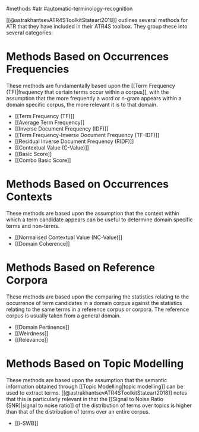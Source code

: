 #methods #atr #automatic-terminology-recognition 

[[@astrakhantsevATR4SToolkitStateart2018]] outlines several methods for ATR that they have included in their ATR4S toolbox. They group these into several categories:

# Methods Based on Occurrences Frequencies

These methods are fundamentally based upon the [[Term Frequency (TF)|frequency that certain terms occur within a corpus]], with the assumption that the more frequently a word or n-gram appears within a domain specific corpus, the more relevant it is to that domain.

- [[Term Frequency (TF)]]
- [[Average Term Frequency]]
- [[Inverse Document Frequency (IDF)]]
- [[Term Frequency-Inverse Document Frequency (TF-IDF)]]
- [[Residual Inverse Document Frequency (RIDF)]]
- [[Contextual Value (C-Value)]]
- [[Basic Score]]
- [[Combo Basic Score]]

# Methods Based on Occurrences Contexts

These methods are based upon the assumption that the context within which a term candidate appears can be useful to determine domain specific terms and non-terms.

- [[Normalised Contextual Value (NC-Value)]]
- [[Domain Coherence]]

# Methods Based on Reference Corpora

These methods are based upon the comparing the statistics relating to the occurrence of term candidates in a domain corpus against the statistics relating to the same terms in a reference corpus or corpora. The reference corpus is usually taken from a general domain.

- [[Domain Pertinence]]
- [[Weirdness]]
- [[Relevance]]

# Methods Based on Topic Modelling

These methods are based upon the assumption that the semantic information obtained through [[Topic Modelling|topic modelling]] can be used to extract terms. [[@astrakhantsevATR4SToolkitStateart2018]] notes that this is particularly relevant in that the [[Signal to Noise Ratio (SNR)|signal to noise ratio]] of the distribution of terms over topics is higher than that of the distribution of terms over an entire corpus.

- [[i-SWB]]

